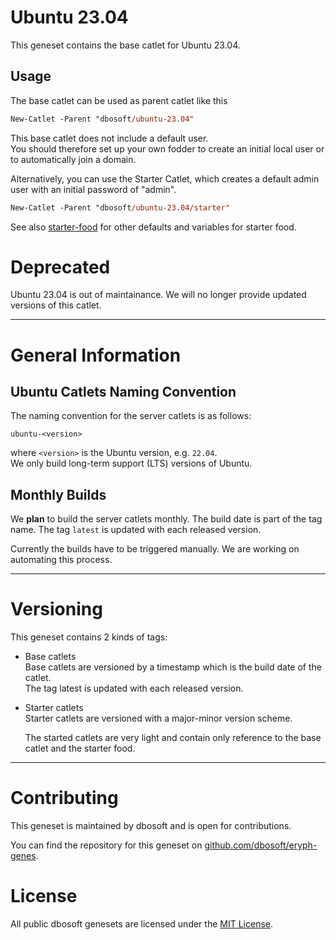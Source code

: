 
# Ubuntu 23.04

This geneset contains the base catlet for Ubuntu 23.04.

## Usage

The base catlet can be used as parent catlet like this

``` ps
New-Catlet -Parent "dbosoft/ubuntu-23.04"
```

This base catlet does not include a default user.  
You should therefore set up your own fodder to create an initial local user or to automatically join a domain.  

Alternatively, you can use the Starter Catlet, which creates a default admin user with an initial password of "admin".


``` ps
New-Catlet -Parent "dbosoft/ubuntu-23.04/starter"
```


See also [starter-food](/b/dbosoft/starter-food) for other defaults and variables for starter food. 


# Deprecated

Ubuntu 23.04 is out of maintainance. We will no longer provide updated versions of this catlet.


----    
  
# General Information

## Ubuntu Catlets Naming Convention

The naming convention for the server catlets is as follows:

`ubuntu-<version>`

where `<version>` is the Ubuntu version, e.g. `22.04`.  
We only build long-term support (LTS) versions of Ubuntu.    

## Monthly Builds

We **plan** to build the server catlets monthly. The build date is part of the tag name.
The tag `latest` is updated with each released version.  

Currently the builds have to be triggered manually. We are working on automating this process. 



----

# Versioning

This geneset contains 2 kinds of tags:

- Base catlets  
  Base catlets are versioned by a timestamp which is the build date of the catlet.  
  The tag latest is updated with each released version. 

- Starter catlets  
  Starter catlets are versioned with a major-minor version scheme.

  The started catlets are very light and contain only reference to the base catlet and the starter food.



----

# Contributing

This geneset is maintained by dbosoft and is open for contributions.  

You can find the repository for this geneset on [github.com/dbosoft/eryph-genes](https://github.com/dbosoft/eryph-genes).  

  

# License

All public dbosoft genesets are licensed under the [MIT License](https://opensource.org/licenses/MIT).

